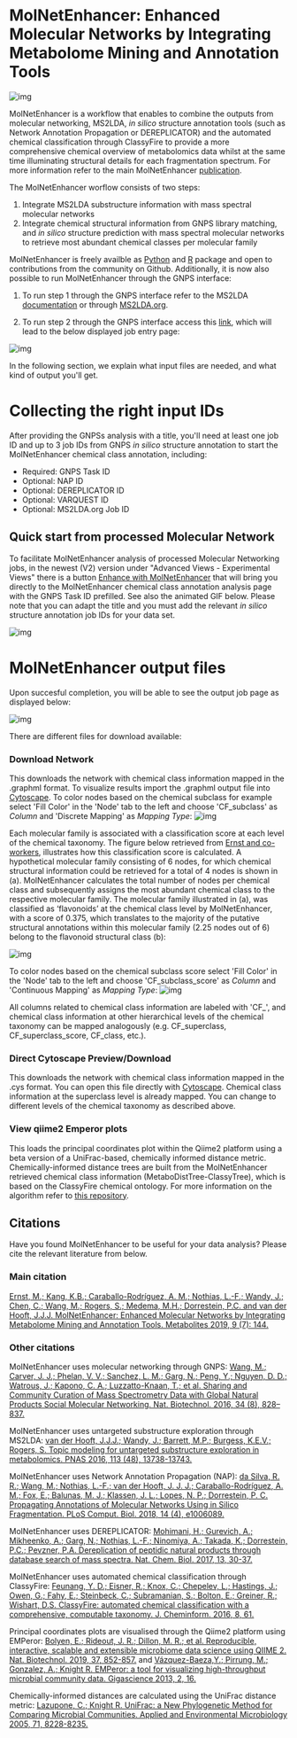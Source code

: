 
# MolNetEnhancer: Enhanced Molecular Networks by Integrating Metabolome Mining and Annotation Tools

![img](img/molnetenhancer/MainFigure.jpg)

MolNetEnhancer is a workflow that enables to combine the outputs from molecular networking, MS2LDA, <i>in silico</i> structure annotation tools (such as Network Annotation Propagation or DEREPLICATOR) and the automated chemical classification through ClassyFire to provide a more comprehensive chemical overview of metabolomics data whilst at the same time illuminating structural details for each fragmentation spectrum. For more information refer to the main MolNetEnhancer [publication](https://www.mdpi.com/2218-1989/9/7/144). 

The MolNetEnhancer worflow consists of two steps:

1. Integrate MS2LDA substructure information with mass spectral molecular networks <br>
2. Integrate chemical structural information from GNPS library matching, and <i>in silico</i> structure prediction with mass spectral molecular networks to retrieve most abundant chemical classes per molecular family

MolNetEnhancer is freely availble as [Python](https://github.com/madeleineernst/pyMolNetEnhancer) and [R](https://github.com/madeleineernst/RMolNetEnhancer) package and open to contributions from the community on Github. Additionally, it is now also possible to run MolNetEnhancer through the GNPS interface:

1. To run step 1 through the GNPS interface refer to the MS2LDA [documentation](https://ccms-ucsd.github.io/GNPSDocumentation/ms2lda/) or through [MS2LDA.org](http://ms2lda.org).

2. To run step 2 through the GNPS interface access this [link](https://gnps.ucsd.edu/ProteoSAFe/index.jsp?params=%7B%22workflow%22:%22MOLNETENHANCER%22%7D), which will lead to the below displayed job entry page:

![img](img/molnetenhancer/overview.png)

In the following section, we explain what input files are needed, and what kind of output you'll get.

# Collecting the right input IDs

After providing the GNPSs analysis with a title, you'll need at least one job ID and up to 3 job IDs from GNPS <i>in silico</i> structure annotation to start the MolNetEnhancer chemical class annotation, including:

* Required: GNPS Task ID
* Optional: NAP ID
* Optional: DEREPLICATOR ID
* Optional: VARQUEST ID
* Optional: MS2LDA.org Job ID

## Quick start from processed Molecular Network

To facilitate MolNetEnhancer analysis of processed Molecular Networking jobs, in the newest (V2) version under "Advanced Views - Experimental Views" there is a button <u>Enhance with MolNetEnhancer</u> that will bring you directly to the MolNetEnhancer chemical class annotation analysis page with the GNPS Task ID prefilled. See also the animated GIF below.
Please note that you can adapt the title and you must add the relevant <i>in silico</i> structure annotation job IDs for your data set.

![img](img/molnetenhancer/giphy.gif)

# MolNetEnhancer output files

Upon succesful completion, you will be able to see the output job page as displayed below:

![img](img/molnetenhancer/output_ClassyTree.png)

There are different files for download available:

### Download Network

This downloads the network with chemical class information mapped in the .graphml format. To visualize results import the .graphml output file into [Cytoscape](https://cytoscape.org/). To color nodes based on the chemical subclass for example select 'Fill Color' in the 'Node' tab to the left and choose 'CF_subclass' as <i>Column</i> and 'Discrete Mapping' as <i>Mapping Type</i>:
![img](img/molnetenhancer/ChemicalClassesMapped.png)

Each molecular family is associated with a classification score at each level of the chemical taxonomy. The figure below retrieved from [Ernst and co-workers](https://www.mdpi.com/2218-1989/9/7/144), illustrates how this classification score is calculated. A hypothetical molecular family consisting of 6 nodes, for which chemical structural information could be retrieved for a total of 4 nodes is shown in (a). MolNetEnhancer calculates the total number of nodes per chemical class and subsequently assigns the most abundant chemical class to the respective molecular family. The molecular family illustrated in (a), was classified as ‘flavonoids’ at the chemical class level by MolNetEnhancer, with a score of 0.375, which translates to the majority of the putative structural annotations within this molecular family (2.25 nodes out of 6) belong to the flavonoid structural class (b):

![img](img/molnetenhancer/ClassyFireScore.jpg)


To color nodes based on the chemical subclass score select 'Fill Color' in the 'Node' tab to the left and choose 'CF_subclass_score' as <i>Column</i> and 'Continuous Mapping' as <i>Mapping Type</i>:
![img](img/molnetenhancer/ChemicalClassScoreMapped.png)

All columns related to chemical class information are labeled with 'CF_', and chemical class information at other hierarchical levels of the chemical taxonomy can be mapped analogously (e.g. CF_superclass, CF_superclass_score, CF_class, etc.). 

### Direct Cytoscape Preview/Download

This downloads the network with chemical class information mapped in the .cys format. You can open this file directly with [Cytoscape](https://cytoscape.org/). Chemical class information at the superclass level is already mapped. You can change to different levels of the chemical taxonomy as described above.


### View qiime2 Emperor plots

This loads the principal coordinates plot within the Qiime2 platform using a beta version of a UniFrac-based, chemically informed distance metric. Chemically-informed distance trees are built from the MolNetEnhancer retrieved chemical class information (MetaboDistTree-ClassyTree), which is based on the ClassyFire chemical ontology. 
For more information on the algorithm refer to [this repository](https://github.com/madeleineernst/MetaboDistTrees). 


## Citations

Have you found MolNetEnhancer to be useful for your data analysis? Please cite the relevant literature from below.

### Main citation

[Ernst, M.; Kang, K.B.; Caraballo-Rodríguez, A. M.; Nothias, L.-F.; Wandy, J.; Chen, C.; Wang, M.; Rogers, S.; Medema, M.H.; Dorrestein, P.C. and van der Hooft, J.J.J. MolNetEnhancer: Enhanced Molecular Networks by Integrating Metabolome Mining and Annotation Tools. Metabolites 2019, 9 (7): 144.](https://www.mdpi.com/2218-1989/9/7/144)

### Other citations

MolNetEnhancer uses molecular networking through GNPS: 
[Wang, M.; Carver, J. J.; Phelan, V. V.; Sanchez, L. M.; Garg, N.; Peng, Y.; Nguyen, D. D.; Watrous, J.; Kapono, C. A.; Luzzatto-Knaan, T.; et al. Sharing and Community Curation of Mass Spectrometry Data with Global Natural Products Social Molecular Networking. Nat. Biotechnol. 2016, 34 (8), 828–837.](https://www.nature.com/articles/nbt.3597)

MolNetEnhancer uses untargeted substructure exploration through MS2LDA: 
[van der Hooft, J.J.J.; Wandy, J.; Barrett, M.P.; Burgess, K.E.V.; Rogers, S. Topic modeling for untargeted substructure exploration in metabolomics. PNAS 2016, 113 (48), 13738-13743.](https://www.pnas.org/content/113/48/13738)

MolNetEnhancer uses Network Annotation Propagation (NAP): 
[da Silva, R. R.; Wang, M.; Nothias, L.-F.; van der Hooft, J. J. J.; Caraballo-Rodríguez, A. M.; Fox, E.; Balunas, M. J.; Klassen, J. L.; Lopes, N. P.; Dorrestein, P. C. Propagating Annotations of Molecular Networks Using in Silico Fragmentation. PLoS Comput. Biol. 2018, 14 (4), e1006089.](http://journals.plos.org/ploscompbiol/article?id=10.1371/journal.pcbi.1006089)

MolNetEnhancer uses DEREPLICATOR: 
[Mohimani, H.; Gurevich, A.; Mikheenko, A.; Garg, N.; Nothias, L.-F.; Ninomiya, A.; Takada, K.; Dorrestein, P.C.; Pevzner, P.A. Dereplication of peptidic natural products through database search of mass spectra. Nat. Chem. Biol. 2017, 13, 30-37.](https://www.nature.com/articles/nchembio.2219)

MolNetEnhancer uses automated chemical classification through ClassyFire: 
[Feunang, Y. D.; Eisner, R.; Knox, C.; Chepelev, L.; Hastings, J.; Owen, G.; Fahy, E.; Steinbeck, C.; Subramanian, S.; Bolton, E.; Greiner, R.; Wishart, D.S. ClassyFire: automated chemical classification with a comprehensive, computable taxonomy. J. Cheminform. 2016, 8, 61.](https://jcheminf.biomedcentral.com/articles/10.1186/s13321-016-0174-y)

Principal coordinates plots are visualised through the Qiime2 platform using EMPeror:
[Bolyen, E.; Rideout, J. R.; Dillon, M. R.; et al. Reproducible, interactive, scalable and extensible microbiome data science using QIIME 2. Nat. Biotechnol. 2019, 37, 852-857.](https://www.nature.com/articles/s41587-019-0209-9) and
[Vázquez-Baeza,Y.; Pirrung, M.; Gonzalez, A.; Knight R. EMPeror: a tool for visualizing high-throughput microbial community data. Gigascience 2013, 2, 16.](https://academic.oup.com/gigascience/article/2/1/2047-217X-2-16/2656132)

Chemically-informed distances are calculated using the UniFrac distance metric:
[Lazupone, C.; Knight R. UniFrac: a New Phylogenetic Method for Comparing Microbial Communities. Applied and Environmental Microbiology 2005, 71, 8228-8235.](https://aem.asm.org/content/71/12/8228)

